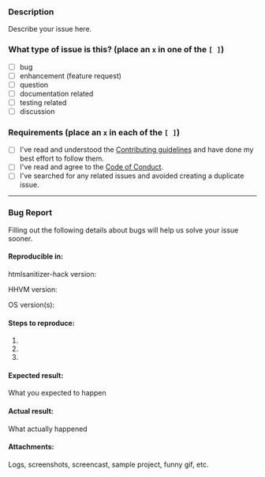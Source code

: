 ### Description

Describe your issue here.

### What type of issue is this? (place an `x` in one of the `[ ]`)
- [ ] bug
- [ ] enhancement (feature request)
- [ ] question
- [ ] documentation related
- [ ] testing related
- [ ] discussion

### Requirements (place an `x` in each of the `[ ]`)
* [ ] I've read and understood the [Contributing guidelines](https:/github.com/slackhq/htmlsanitizer-hack/blob/main/docs/contributing.md) and have done my best effort to follow them.
* [ ] I've read and agree to the [Code of Conduct](https:/slackhq.github.io/code-of-conduct).
* [ ] I've searched for any related issues and avoided creating a duplicate issue.

---

### Bug Report

Filling out the following details about bugs will help us solve your issue sooner.

#### Reproducible in:

htmlsanitizer-hack version:

HHVM version:

OS version(s):

#### Steps to reproduce:

1.
2.
3.

#### Expected result:

What you expected to happen

#### Actual result:

What actually happened

#### Attachments:

Logs, screenshots, screencast, sample project, funny gif, etc.
